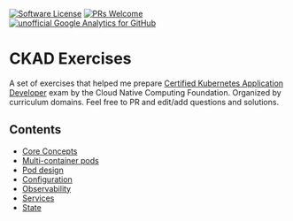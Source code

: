[![Software License](https://img.shields.io/badge/license-MIT-brightgreen.svg?style=flat-square)](LICENSE)
[![PRs Welcome](https://img.shields.io/badge/PRs-welcome-brightgreen.svg?style=flat-square)](http://makeapullrequest.com)
[![unofficial Google Analytics for GitHub](https://gaforgithub.azurewebsites.net/api?repo=CKAD-exercises)](https://github.com/dgkanatsios/gaforgithub)

# CKAD Exercises

A set of exercises that helped me prepare [Certified Kubernetes Application Developer](https://www.cncf.io/certification/ckad/) exam by the Cloud Native Computing Foundation. Organized by curriculum domains. Feel free to PR and edit/add questions and solutions.

## Contents

- [Core Concepts](a.core_concepts.md)
- [Multi-container pods](b.multi_container_pods.md)
- [Pod design](c.pod_design.md)
- [Configuration](d.configuration.md)
- [Observability](e.observability.md)
- [Services](f.services.md)
- [State](g.state.md)